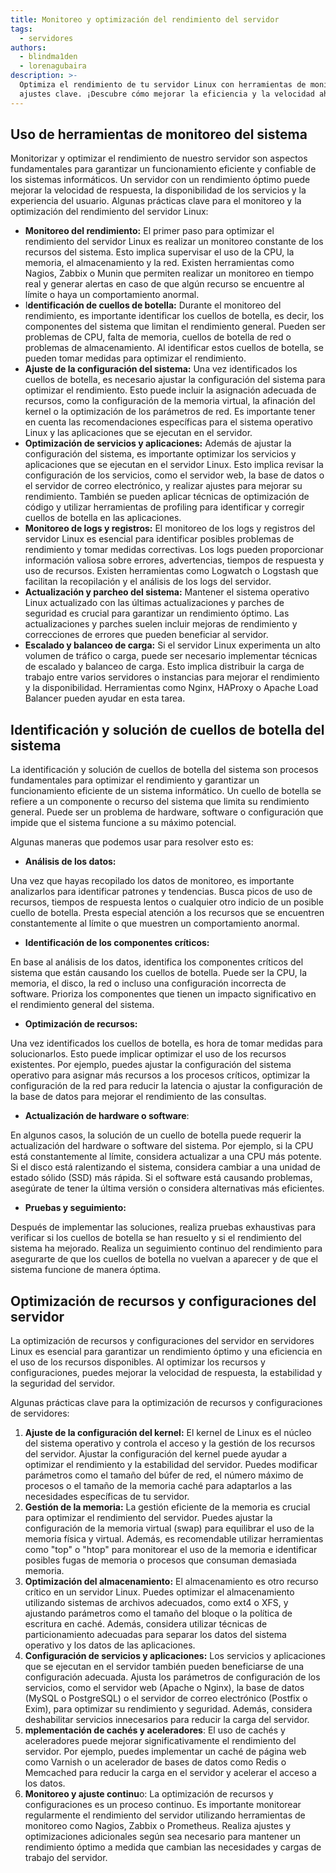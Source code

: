 ```yaml
---
title: Monitoreo y optimización del rendimiento del servidor
tags:
  - servidores
authors:
  - blindma1den
  - lorenagubaira
description: >-
  Optimiza el rendimiento de tu servidor Linux con herramientas de monitoreo y
  ajustes clave. ¡Descubre cómo mejorar la eficiencia y la velocidad ahora!
---
```

## **Uso de herramientas de monitoreo del sistema**

Monitorizar y optimizar el rendimiento de nuestro servidor son aspectos fundamentales para garantizar un funcionamiento eficiente y confiable de los sistemas informáticos. Un servidor con un rendimiento óptimo puede mejorar la velocidad de respuesta, la disponibilidad de los servicios y la experiencia del usuario. Algunas prácticas clave para el monitoreo y la optimización del rendimiento del servidor Linux:

- **Monitoreo del rendimiento:** El primer paso para optimizar el rendimiento del servidor Linux es realizar un monitoreo constante de los recursos del sistema. Esto implica supervisar el uso de la CPU, la memoria, el almacenamiento y la red. Existen herramientas como Nagios, Zabbix o Munin que permiten realizar un monitoreo en tiempo real y generar alertas en caso de que algún recurso se encuentre al límite o haya un comportamiento anormal.
- I**dentificación de cuellos de botella:** Durante el monitoreo del rendimiento, es importante identificar los cuellos de botella, es decir, los componentes del sistema que limitan el rendimiento general. Pueden ser problemas de CPU, falta de memoria, cuellos de botella de red o problemas de almacenamiento. Al identificar estos cuellos de botella, se pueden tomar medidas para optimizar el rendimiento.
- **Ajuste de la configuración del sistema:** Una vez identificados los cuellos de botella, es necesario ajustar la configuración del sistema para optimizar el rendimiento. Esto puede incluir la asignación adecuada de recursos, como la configuración de la memoria virtual, la afinación del kernel o la optimización de los parámetros de red. Es importante tener en cuenta las recomendaciones específicas para el sistema operativo Linux y las aplicaciones que se ejecutan en el servidor.
- **Optimización de servicios y aplicaciones:** Además de ajustar la configuración del sistema, es importante optimizar los servicios y aplicaciones que se ejecutan en el servidor Linux. Esto implica revisar la configuración de los servicios, como el servidor web, la base de datos o el servidor de correo electrónico, y realizar ajustes para mejorar su rendimiento. También se pueden aplicar técnicas de optimización de código y utilizar herramientas de profiling para identificar y corregir cuellos de botella en las aplicaciones.
- **Monitoreo de logs y registros:** El monitoreo de los logs y registros del servidor Linux es esencial para identificar posibles problemas de rendimiento y tomar medidas correctivas. Los logs pueden proporcionar información valiosa sobre errores, advertencias, tiempos de respuesta y uso de recursos. Existen herramientas como Logwatch o Logstash que facilitan la recopilación y el análisis de los logs del servidor.
- **Actualización y parcheo del sistema:** Mantener el sistema operativo Linux actualizado con las últimas actualizaciones y parches de seguridad es crucial para garantizar un rendimiento óptimo. Las actualizaciones y parches suelen incluir mejoras de rendimiento y correcciones de errores que pueden beneficiar al servidor.
- **Escalado y balanceo de carga:** Si el servidor Linux experimenta un alto volumen de tráfico o carga, puede ser necesario implementar técnicas de escalado y balanceo de carga. Esto implica distribuir la carga de trabajo entre varios servidores o instancias para mejorar el rendimiento y la disponibilidad. Herramientas como Nginx, HAProxy o Apache Load Balancer pueden ayudar en esta tarea.

## **Identificación y solución de cuellos de botella del sistema**

La identificación y solución de cuellos de botella del sistema son procesos fundamentales para optimizar el rendimiento y garantizar un funcionamiento eficiente de un sistema informático. Un cuello de botella se refiere a un componente o recurso del sistema que limita su rendimiento general. Puede ser un problema de hardware, software o configuración que impide que el sistema funcione a su máximo potencial.

Algunas maneras que podemos usar para resolver esto es:

- **Análisis de los datos:**

 Una vez que hayas recopilado los datos de monitoreo, es importante analizarlos para identificar patrones y tendencias. Busca picos de uso de recursos, tiempos de respuesta lentos o cualquier otro indicio de un posible cuello de botella. Presta especial atención a los recursos que se encuentren constantemente al límite o que muestren un comportamiento anormal.

- **Identificación de los componentes críticos:**

En base al análisis de los datos, identifica los componentes críticos del sistema que están causando los cuellos de botella. Puede ser la CPU, la memoria, el disco, la red o incluso una configuración incorrecta de software. Prioriza los componentes que tienen un impacto significativo en el rendimiento general del sistema.

- **Optimización de recursos:**

Una vez identificados los cuellos de botella, es hora de tomar medidas para solucionarlos. Esto puede implicar optimizar el uso de los recursos existentes. Por ejemplo, puedes ajustar la configuración del sistema operativo para asignar más recursos a los procesos críticos, optimizar la configuración de la red para reducir la latencia o ajustar la configuración de la base de datos para mejorar el rendimiento de las consultas.

- **Actualización de hardware o software**:

En algunos casos, la solución de un cuello de botella puede requerir la actualización del hardware o software del sistema. Por ejemplo, si la CPU está constantemente al límite, considera actualizar a una CPU más potente. Si el disco está ralentizando el sistema, considera cambiar a una unidad de estado sólido (SSD) más rápida. Si el software está causando problemas, asegúrate de tener la última versión o considera alternativas más eficientes.

- **Pruebas y seguimiento:**

Después de implementar las soluciones, realiza pruebas exhaustivas para verificar si los cuellos de botella se han resuelto y si el rendimiento del sistema ha mejorado. Realiza un seguimiento continuo del rendimiento para asegurarte de que los cuellos de botella no vuelvan a aparecer y de que el sistema funcione de manera óptima.

## **Optimización de recursos y configuraciones del servidor**

La optimización de recursos y configuraciones del servidor en servidores Linux es esencial para garantizar un rendimiento óptimo y una eficiencia en el uso de los recursos disponibles. Al optimizar los recursos y configuraciones, puedes mejorar la velocidad de respuesta, la estabilidad y la seguridad del servidor.

Algunas prácticas clave para la optimización de recursos y configuraciones de servidores:

1. **Ajuste de la configuración del kernel:** El kernel de Linux es el núcleo del sistema operativo y controla el acceso y la gestión de los recursos del servidor. Ajustar la configuración del kernel puede ayudar a optimizar el rendimiento y la estabilidad del servidor. Puedes modificar parámetros como el tamaño del búfer de red, el número máximo de procesos o el tamaño de la memoria caché para adaptarlos a las necesidades específicas de tu servidor.
2. **Gestión de la memoria:** La gestión eficiente de la memoria es crucial para optimizar el rendimiento del servidor. Puedes ajustar la configuración de la memoria virtual (swap) para equilibrar el uso de la memoria física y virtual. Además, es recomendable utilizar herramientas como "top" o "htop" para monitorear el uso de la memoria e identificar posibles fugas de memoria o procesos que consuman demasiada memoria.
3. **Optimización del almacenamiento:** El almacenamiento es otro recurso crítico en un servidor Linux. Puedes optimizar el almacenamiento utilizando sistemas de archivos adecuados, como ext4 o XFS, y ajustando parámetros como el tamaño del bloque o la política de escritura en caché. Además, considera utilizar técnicas de particionamiento adecuadas para separar los datos del sistema operativo y los datos de las aplicaciones.
4. **Configuración de servicios y aplicaciones:** Los servicios y aplicaciones que se ejecutan en el servidor también pueden beneficiarse de una configuración adecuada. Ajusta los parámetros de configuración de los servicios, como el servidor web (Apache o Nginx), la base de datos (MySQL o PostgreSQL) o el servidor de correo electrónico (Postfix o Exim), para optimizar su rendimiento y seguridad. Además, considera deshabilitar servicios innecesarios para reducir la carga del servidor.
5. **mplementación de cachés y aceleradores**: El uso de cachés y aceleradores puede mejorar significativamente el rendimiento del servidor. Por ejemplo, puedes implementar un caché de página web como Varnish o un acelerador de bases de datos como Redis o Memcached para reducir la carga en el servidor y acelerar el acceso a los datos.
6. **Monitoreo y ajuste continu**o: La optimización de recursos y configuraciones es un proceso continuo. Es importante monitorear regularmente el rendimiento del servidor utilizando herramientas de monitoreo como Nagios, Zabbix o Prometheus. Realiza ajustes y optimizaciones adicionales según sea necesario para mantener un rendimiento óptimo a medida que cambian las necesidades y cargas de trabajo del servidor.
